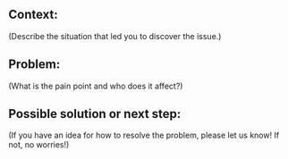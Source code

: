 ## Context:
(Describe the situation that led you to discover the issue.)

## Problem:
(What is the pain point and who does it affect?)

## Possible solution or next step:
(If you have an idea for how to resolve the problem, please let us know! If not, no worries!)
